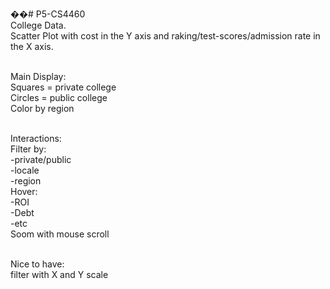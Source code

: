 ��# P5-CS4460
<br /> College Data.
<br /> Scatter Plot with cost in the Y axis and raking/test-scores/admission rate in the X axis. 

<br />Main Display:
<br />Squares = private college
<br />Circles = public college
<br />Color by region

<br />Interactions:
<br />  Filter by:
<br />   -private/public
<br />    -locale
<br />    -region
<br />  Hover:
<br />    -ROI
<br />    -Debt
<br />    -etc
<br />  Soom with mouse scroll

<br /> Nice to have:
<br /> filter with X and Y scale

